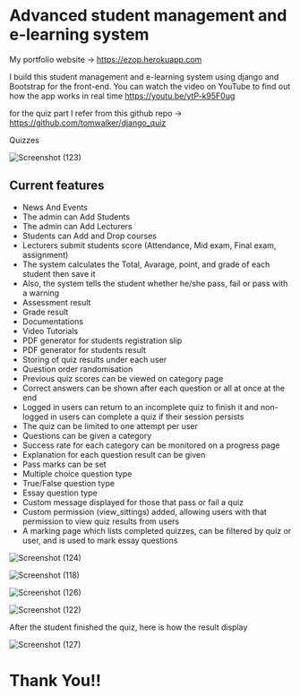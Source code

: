 # Advanced student management and e-learning system
My portfolio website -> https://ezop.herokuapp.com

I build this student management and e-learning system using django and Bootstrap for the front-end. You can watch the video on YouTube to find out how the app works in real time https://youtu.be/ytP-k95F0ug

for the quiz part I refer from this github repo -> https://github.com/tomwalker/django_quiz

Quizzes

![Screenshot (123)](https://user-images.githubusercontent.com/60693922/112447687-a802cf80-8d62-11eb-85f5-aebf9164d03a.png)

Current features
----------------
* News And Events
* The admin can Add Students
* The admin can Add Lecturers
* Students can Add and Drop courses
* Lecturers submit students score (Attendance, Mid exam, Final exam, assignment)
* The system calculates the Total, Avarage, point, and grade of each student then save it
* Also, the system tells the student whether he/she pass, fail or pass with a warning
* Assessment result
* Grade result
* Documentations
* Video Tutorials
* PDF generator for students registration slip
* PDF generator for students result
* Storing of quiz results under each user
* Question order randomisation
* Previous quiz scores can be viewed on category page
* Correct answers can be shown after each question or all at once at the end
* Logged in users can return to an incomplete quiz to finish it and non-logged in users can complete a quiz if their session persists
* The quiz can be limited to one attempt per user
* Questions can be given a category
* Success rate for each category can be monitored on a progress page
* Explanation for each question result can be given
* Pass marks can be set
* Multiple choice question type
* True/False question type
* Essay question type
* Custom message displayed for those that pass or fail a quiz
* Custom permission (view_sittings) added, allowing users with that permission to view quiz results from users
* A marking page which lists completed quizzes, can be filtered by quiz or user, and is used to mark essay questions

![Screenshot (124)](https://user-images.githubusercontent.com/60693922/112449252-3f1c5700-8d64-11eb-8549-bfe52122adf3.png)

![Screenshot (118)](https://user-images.githubusercontent.com/60693922/112449489-7d197b00-8d64-11eb-9ed2-ed7dcd2fe89d.png)

![Screenshot (126)](https://user-images.githubusercontent.com/60693922/112449542-8b679700-8d64-11eb-8ff8-4320a720a3d7.png)

![Screenshot (122)](https://user-images.githubusercontent.com/60693922/112449435-6ecb5f00-8d64-11eb-9d34-4dc3473a5312.png)

After the student finished the quiz, here is how the result display

![Screenshot (127)](https://user-images.githubusercontent.com/60693922/89736959-1d40bf00-da76-11ea-98a8-b9e95db4da77.png)

# Thank You!!
